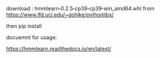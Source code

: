 download : hmmlearn‑0.2.5‑cp39‑cp39‑win_amd64.whl
from
https://www.lfd.uci.edu/~gohlke/pythonlibs/


then pip install

docuemnt for usage:

https://hmmlearn.readthedocs.io/en/latest/